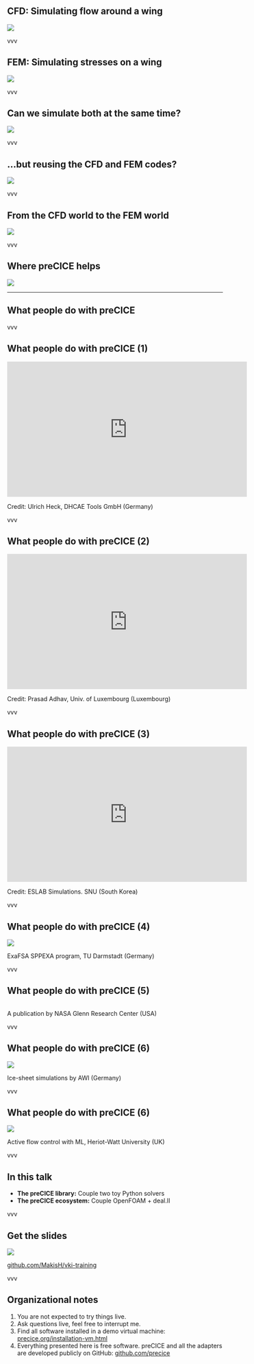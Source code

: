 ## CFD: Simulating flow around a wing

![](images/intro/drawing-cfd.png)

vvv

## FEM: Simulating stresses on a wing

![](images/intro/drawing-fem.png)

vvv

## Can we simulate both at the same time?

![](images/intro/drawing-fsi-monolithic.png)

vvv

## ...but reusing the CFD and FEM codes?

![](images/intro/drawing-fsi-partitioned.png)

vvv

## From the CFD world to the FEM world

![](images/intro/drawing-fsi-partitioned-mapping.png)

vvv

## Where preCICE helps

![](images/intro/precice-features.png) 

---

## What people do with preCICE

vvv

## What people do with preCICE (1)

<iframe width="560" height="315" src="https://www.youtube.com/embed/U9RonmPw76g?si=iRh0Qwdg_UWEjWbg&rel=0" title="YouTube video player" frameborder="0" allow="accelerometer; autoplay; clipboard-write; encrypted-media; gyroscope; picture-in-picture; web-share" referrerpolicy="strict-origin-when-cross-origin" allowfullscreen></iframe>

Credit: Ulrich Heck, DHCAE Tools GmbH (Germany)

vvv

## What people do with preCICE (2)

<iframe width="560" height="315" src="https://www.youtube.com/embed/OUi8ogKEyAA?si=eFJl9iAIm4NDx5uE&rel=0" title="YouTube video player" frameborder="0" allow="accelerometer; autoplay; clipboard-write; encrypted-media; gyroscope; picture-in-picture; web-share" referrerpolicy="strict-origin-when-cross-origin" allowfullscreen></iframe>

Credit: Prasad Adhav, Univ. of Luxembourg (Luxembourg)

vvv

## What people do with preCICE (3)

<iframe width="560" height="315" src="https://www.youtube.com/embed/75cF410BsuU?si=5z4hhZdk3z9MdxQN&rel=0" title="YouTube video player" frameborder="0" allow="accelerometer; autoplay; clipboard-write; encrypted-media; gyroscope; picture-in-picture; web-share" referrerpolicy="strict-origin-when-cross-origin" allowfullscreen></iframe>

Credit: ESLAB Simulations. SNU (South Korea)

vvv

## What people do with preCICE (4)

![](images/users/exafsa.png)

ExaFSA SPPEXA program, TU Darmstadt (Germany)

vvv

## What people do with preCICE (5)

<img data-src="images/users/nasa.png" style="border:none; box-shadow:none; max-height:400px;">

A publication by NASA Glenn Research Center (USA)

vvv

## What people do with preCICE (6)

![](images/users/awi.png)

Ice-sheet simulations by AWI (Germany)

vvv

## What people do with preCICE (6)

![](images/users/gymprecice.png)

Active flow control with ML, Heriot-Watt University (UK)

vvv

## In this talk

- **The preCICE library:** Couple two toy Python solvers
- **The preCICE ecosystem:** Couple OpenFOAM + deal.II

vvv

## Get the slides

<img src="images/closing/QRCode.png" style="max-height:450px;"/>

<a href="https://github.com/MakisH/vki-training">github.com/MakisH/vki-training</a>

vvv

## Organizational notes

1. You are not expected to try things live.
2. Ask questions live, feel free to interrupt me.
3. Find all software installed in a demo virtual machine:<br/>
<a href="https://precice.org/installation-vm.html">precice.org/installation-vm.html</a>
4. Everything presented here is free software. preCICE and all the adapters are developed publicly on GitHub: <a href="https://github.com/precice/">github.com/precice</a>
